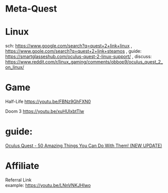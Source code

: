 # Meta-Quest
# Linux
sch: https://www.google.com/search?q=quest+2+link+linux , https://www.goole.com/search?q=quest+2+link+steamos , guide: https://smartglasseshub.com/oculus-quest-2-linux-support/ , discuss: https://www.reddit.com/r/linux_gaming/comments/obbop9/oculus_quest_2_on_linux/

# Game
Half-Life https://youtu.be/FBNz9GhFXN0

Doom 3 https://youtu.be/xuHUlxbtTlw

# guide:
[Oculus Quest - 50 Amazing Things You Can Do With Them! (NEW UPDATE)](https://youtu.be/LNnVNKJHIwo)

# Affiliate
Referral Link  
example: https://youtu.be/LNnVNKJHIwo
